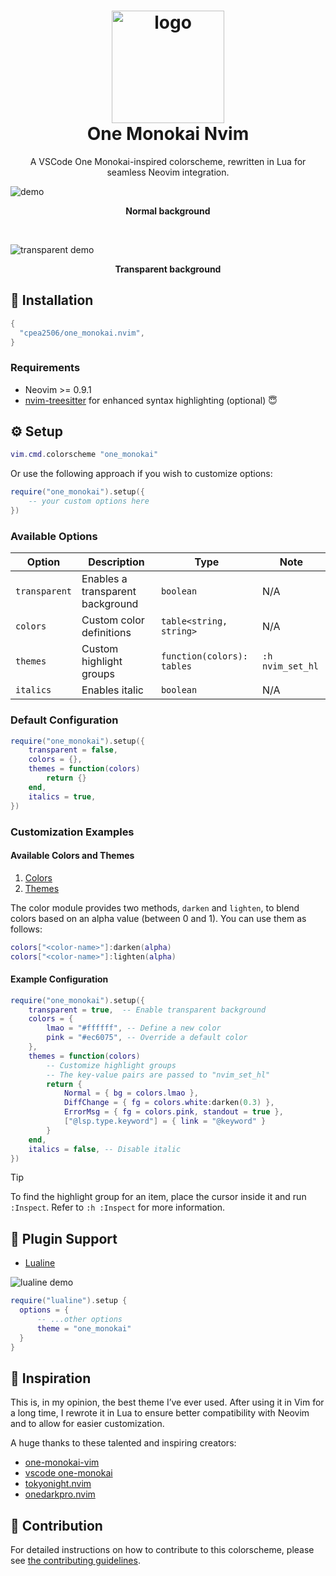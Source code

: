 <div align="center">
  <h1>
      <img
          src="https://user-images.githubusercontent.com/42694704/196938815-ea5d1bdd-a2b8-4327-9b43-46d84920d381.png"
          width="180"
          alt="logo"
      />
      <br/>
      One Monokai Nvim
  </h1>
  
  A VSCode One Monokai-inspired colorscheme, rewritten in Lua for seamless Neovim integration.
</div>

![demo](https://user-images.githubusercontent.com/42694704/196934147-0704f7ec-456f-4a07-b44f-ac99896c7b22.png)

<p align="center"><b>Normal background</b></p>

<br />

![transparent demo](https://user-images.githubusercontent.com/42694704/196934131-0c7134ec-7266-4200-bf5a-901cf5d28e12.png)

<p align="center"><b>Transparent background</b></p>

## :rocket: Installation

```lua
{
  "cpea2506/one_monokai.nvim",
}
```

### Requirements

- Neovim >= 0.9.1
- [nvim-treesitter](https://github.com/nvim-treesitter/nvim-treesitter) for enhanced syntax highlighting (optional) 😇

## :gear: Setup

```lua
vim.cmd.colorscheme "one_monokai"
```

Or use the following approach if you wish to customize options:

```lua
require("one_monokai").setup({
    -- your custom options here
})
```

### Available Options

| Option        | Description                      | Type                       | Note             |
| ------------- | -------------------------------- | -------------------------- | ---------------- |
| `transparent` | Enables a transparent background | `boolean`                  | N/A              |
| `colors`      | Custom color definitions         | `table<string, string>`    | N/A              |
| `themes`      | Custom highlight groups          | `function(colors): tables` | `:h nvim_set_hl` |
| `italics`     | Enables italic                   | `boolean`                  | N/A              |

### Default Configuration

```lua
require("one_monokai").setup({
    transparent = false,
    colors = {},
    themes = function(colors)
        return {}
    end,
    italics = true,
})
```

### Customization Examples

#### Available Colors and Themes

1. [Colors](lua/one_monokai/colors.lua)
2. [Themes](lua/one_monokai/themes/groups.lua)

The color module provides two methods, `darken` and `lighten`, to blend colors based on an alpha value (between 0 and 1). You can use them as follows:

```lua
colors["<color-name>"]:darken(alpha)
colors["<color-name>"]:lighten(alpha)
```

#### Example Configuration

```lua
require("one_monokai").setup({
    transparent = true,  -- Enable transparent background
    colors = {
        lmao = "#ffffff", -- Define a new color
        pink = "#ec6075", -- Override a default color
    },
    themes = function(colors)
        -- Customize highlight groups
        -- The key-value pairs are passed to "nvim_set_hl"
        return {
            Normal = { bg = colors.lmao },
            DiffChange = { fg = colors.white:darken(0.3) },
            ErrorMsg = { fg = colors.pink, standout = true },
            ["@lsp.type.keyword"] = { link = "@keyword" }
        }
    end,
    italics = false, -- Disable italic
})
```

> [!TIP]
> To find the highlight group for an item, place the cursor inside it and run `:Inspect`. Refer to `:h :Inspect` for more information.

## :champagne: Plugin Support

- [Lualine](https://github.com/nvim-lualine/lualine.nvim)

![lualine demo](https://user-images.githubusercontent.com/42694704/196934170-84a1f32c-f97b-4f00-859b-e822f4d14479.png)

```lua
require("lualine").setup {
  options = {
      -- ...other options
      theme = "one_monokai"
  }
}
```

## :eyes: Inspiration

This is, in my opinion, the best theme I’ve ever used. After using it in Vim for a long time, I rewrote it in Lua to ensure better compatibility with Neovim and to allow for easier customization.

A huge thanks to these talented and inspiring creators:

- [one-monokai-vim](https://github.com/fratajczak/one-monokai-vim)
- [vscode one-monokai](https://github.com/azemoh/vscode-one-monokai)
- [tokyonight.nvim](https://github.com/folke/tokyonight.nvim)
- [onedarkpro.nvim](https://github.com/olimorris/onedarkpro.nvim)

## :scroll: Contribution

For detailed instructions on how to contribute to this colorscheme, please see [the contributing guidelines](CONTRIBUTING.md).
